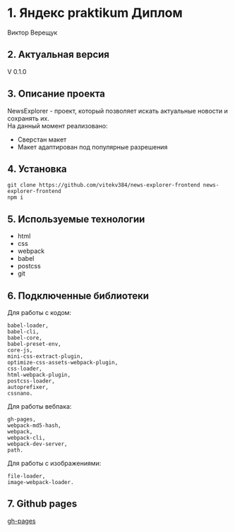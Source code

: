 # 1. Яндекс praktikum Диплом
Виктор Верещук  

## 2. Актуальная версия  
V 0.1.0  

## 3. Описание проекта  
NewsExplorer - проект, который позволяет искать актуальные новости и сохранять их.  
На данный момент реализовано:
 - Сверстан макет  
 - Макет адаптирован под популярные разрешения

## 4. Установка  
`git clone https://github.com/vitekv384/news-explorer-frontend news-explorer-frontend`  
`npm i`  

## 5. Используемые технологии

 - html 
 - css
 - webpack
 - babel
 - postcss
 - git

## 6. Подключенные библиотеки  
Для работы с кодом:  

    babel-loader,  
    babel-cli,  
    babel-core,  
    babel-preset-env,  
    core-js,  
    mini-css-extract-plugin,  
    optimize-css-assets-webpack-plugin,  
    css-loader,  
    html-webpack-plugin,  
    postcss-loader,  
    autoprefixer,  
    cssnano.  

Для работы вебпака:  

    gh-pages,  
    webpack-md5-hash,  
    webpack,  
    webpack-cli,  
    webpack-dev-server,  
    path.  


Для работы с изображениями:  

    file-loader,  
    image-webpack-loader.  

## 7. Github pages  
[gh-pages](https://vitekv384.github.io/news-explorer-frontend/)  
